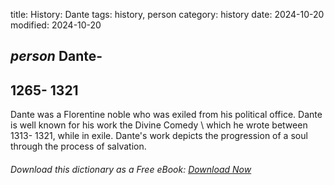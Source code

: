 title: History: Dante
tags: history, person
category: history
date: 2024-10-20
modified: 2024-10-20

## _person_  Dante-
  1265-
1321
-
Dante was a Florentine noble who
  was exiled from his political office.  Dante is well known for his
  work the   Divine Comedy \ which he wrote between
    1313-
1321,
 while in exile.  Dante's work depicts the
  progression of a soul through the process of salvation.



###### Download *this* dictionary as a Free eBook: [Download Now]({static}static/SerfHistoryDictionary.pdf)

